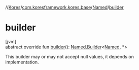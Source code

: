 //[Kores](../../../index.md)/[com.koresframework.kores.base](../index.md)/[Named](index.md)/[builder](builder.md)

# builder

[jvm]\
abstract override fun [builder](builder.md)(): [Named.Builder](-builder/index.md)<[Named](index.md), *>

This builder may or may not accept null values, it depends on implementation.
